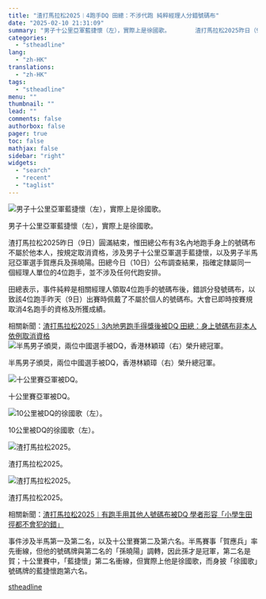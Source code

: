 ```yaml
---
title: "渣打馬拉松2025︱4跑手DQ 田總：不涉代跑 純粹經理人分錯號碼布"
date: "2025-02-10 21:31:09"
summary: "男子十公里亞軍藍捷懷（左），實際上是徐國歌。       渣打馬拉松2025昨日（9日）圓滿..."
categories:
  - "stheadline"
lang:
  - "zh-HK"
translations:
  - "zh-HK"
tags:
  - "stheadline"
menu: ""
thumbnail: ""
lead: ""
comments: false
authorbox: false
pager: true
toc: false
mathjax: false
sidebar: "right"
widgets:
  - "search"
  - "recent"
  - "taglist"
---
```


![男子十公里亞軍藍捷懷（左），實際上是徐國歌。](https://image.stheadline.com/f/680p0/0x0/100/none/5246660c9330d2ccdf9d2bca5a895385/stheadline/inewsmedia/20250210/_2025021021230344624.jpg)

男子十公里亞軍藍捷懷（左），實際上是徐國歌。




渣打馬拉松2025昨日（9日）圓滿結束，惟田總公布有3名內地跑手身上的號碼布不屬於他本人，按規定取消資格，涉及男子十公里亞軍選手藍捷懷，以及男子半馬冠亞軍選手賀應兵及孫曉陽。田總今日（10日）公布調查結果，指確定隸屬同一個經理人單位的4位跑手，並不涉及任何代跑安排。

田總表示，事件純粹是相關經理人領取4位跑手的號碼布後，錯誤分發號碼布，以致該4位跑手昨天（9日）出賽時佩戴了不屬於個人的號碼布。大會已即時按賽規取消4名跑手的資格及所獲成績。

相關新聞：[渣打馬拉松2025︱3內地男跑手得獎後被DQ 田總：身上號碼布非本人 依例取消資格](https://www.stheadline.com/society/3427032/%E6%B8%A3%E6%89%93%E9%A6%AC%E6%8B%89%E6%9D%BE20253%E5%85%A7%E5%9C%B0%E7%94%B7%E8%B7%91%E6%89%8B%E5%BE%97%E7%8D%8E%E5%BE%8C%E8%A2%ABDQ-%E7%94%B0%E7%B8%BD%E8%BA%AB%E4%B8%8A%E8%99%9F%E7%A2%BC%E5%B8%83%E9%9D%9E%E6%9C%AC%E4%BA%BA-%E4%BE%9D%E4%BE%8B%E5%8F%96%E6%B6%88%E8%B3%87%E6%A0%BC)
 ![半馬男子頒奨，兩位中國選手被DQ，香港林穎璋（右）榮升總冠軍。](https://image.hkhl.hk/f/1024p0/0x0/100/none/822d37be5de1a48ced358af2b8af20bd/2025-02/KakaoTalk_20250209_154846095.jpg)


半馬男子頒奨，兩位中國選手被DQ，香港林穎璋（右）榮升總冠軍。



 ![十公里賽亞軍被DQ。](https://image.hkhl.hk/f/1024p0/0x0/100/none/01dbb9982b3a5e90009b1e70d2b388a4/2025-02/KakaoTalk_20250209_154819287.jpg)


十公里賽亞軍被DQ。



 ![10公里被DQ的徐國歌（左）。](https://image.hkhl.hk/f/1024p0/0x0/100/none/9e6a8e2620903d62a1621276b49ce559/2025-02/KakaoTalk_20250209_154831512.jpg)


10公里被DQ的徐國歌（左）。



 ![渣打馬拉松2025。](https://image.hkhl.hk/f/1024p0/0x0/100/none/249087ba812986ef5ab7227f285a3b9a/2025-02/KakaoTalk_20250209_112957742_18_0.jpg)


渣打馬拉松2025。



 ![渣打馬拉松2025。](https://image.hkhl.hk/f/1024p0/0x0/100/none/2060ad515d01ed3baece9e431294f3c8/2025-02/KakaoTalk_20250209_112957742_19_0.jpg)


渣打馬拉松2025。




相關新聞：[渣打馬拉松2025︱有跑手用其他人號碼布被DQ 學者形容「小學生田徑都不會犯的錯」](https://www.stheadline.com/society/3427270/%E6%B8%A3%E6%89%93%E9%A6%AC%E6%8B%89%E6%9D%BE2025%E6%9C%89%E8%B7%91%E6%89%8B%E7%94%A8%E5%85%B6%E4%BB%96%E4%BA%BA%E8%99%9F%E7%A2%BC%E5%B8%83%E8%A2%ABDQ-%E5%AD%B8%E8%80%85%E5%BD%A2%E5%AE%B9%E5%B0%8F%E5%AD%B8%E7%94%9F%E7%94%B0%E5%BE%91%E9%83%BD%E4%B8%8D%E6%9C%83%E7%8A%AF%E7%9A%84%E9%8C%AF)

事件涉及半馬第一及第二名，以及十公里賽第二及第六名。半馬賽事「賀應兵」率先衝線，但他的號碼牌與第二名的「孫曉陽」調轉，因此孫才是冠軍，第二名是賀；十公里賽中，「藍捷懷」第二名衝線，但實際上他是徐國歌，而身披「徐國歌」號碼牌的藍捷懷跑第六名。

[stheadline](https://std.stheadline.com/realtime/article/2051964/即時-港聞-渣打馬拉松2025︱4跑手DQ-田總-不涉代跑-純粹經理人分錯號碼布)
